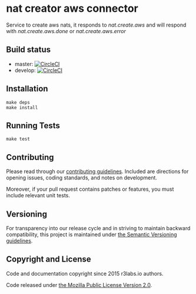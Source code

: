 # nat creator aws connector 

Service to create aws nats, it responds to *nat.create.aws* and will respond with *nat.create.aws.done* or *nat.create.aws.error*

## Build status

* master: [![CircleCI](https://circleci.com/gh/r3labs/nat-creator-aws-connector/tree/master.svg?style=svg)](https://circleci.com/gh/r3labs/nat-creator-aws-connector/tree/master)
* develop: [![CircleCI](https://circleci.com/gh/ErnestIO/nat-creator-aws-connector/tree/develop.svg?style=svg)](https://circleci.com/gh/r3labs/nat-creator-aws-connector/tree/develop)

## Installation

```
make deps
make install
```

## Running Tests

```
make test
```

## Contributing

Please read through our
[contributing guidelines](CONTRIBUTING.md).
Included are directions for opening issues, coding standards, and notes on
development.

Moreover, if your pull request contains patches or features, you must include
relevant unit tests.

## Versioning

For transparency into our release cycle and in striving to maintain backward
compatibility, this project is maintained under [the Semantic Versioning guidelines](http://semver.org/).

## Copyright and License

Code and documentation copyright since 2015 r3labs.io authors.

Code released under
[the Mozilla Public License Version 2.0](LICENSE).

